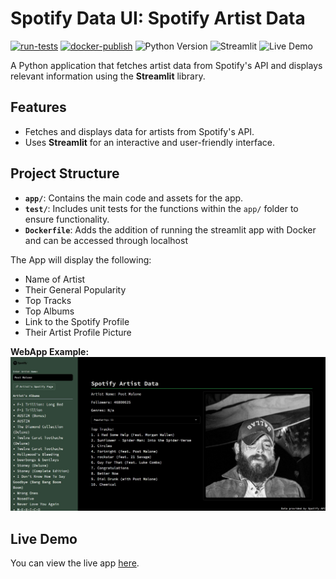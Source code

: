 # Spotify Data UI: Spotify Artist Data

[![run-tests](https://github.com/Nemmz/spotify_data_ui/actions/workflows/python-test.yml/badge.svg)](https://github.com/Nemmz/spotify_data_ui/actions/workflows/python-test.yml)
[![docker-publish](https://github.com/Nemmz/spotify_data_ui/actions/workflows/docker-publish.yml/badge.svg)](https://github.com/Nemmz/spotify_data_ui/actions/workflows/docker-publish.yml)
![Python Version](https://img.shields.io/badge/python-3.10-blue)
![Streamlit](https://img.shields.io/badge/built%20with-Streamlit-orange)
![Live Demo](https://img.shields.io/badge/demo-online-brightgreen)

A Python application that fetches artist data from Spotify's API and displays relevant information using the **Streamlit** library.

## Features
- Fetches and displays data for artists from Spotify's API.
- Uses **Streamlit** for an interactive and user-friendly interface.
  
## Project Structure
- **`app/`**: Contains the main code and assets for the app.
- **`test/`**: Includes unit tests for the functions within the `app/` folder to ensure functionality.
- **`Dockerfile`**: Adds the addition of running the streamlit app with Docker and can be accessed through localhost

The App will display the following:
- Name of Artist
- Their General Popularity
- Top Tracks
- Top Albums
- Link to the Spotify Profile
- Their Artist Profile Picture

**WebApp Example:**
![WebApp Screenshot](app/assets/appview.jpg)

## Live Demo
You can view the live app [here](https://spotifydataui-wy2w2rhbky8kam3e66jmiv.streamlit.app/).
